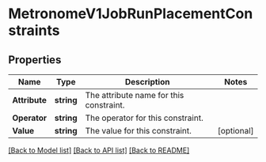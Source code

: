 # MetronomeV1JobRunPlacementConstraints

## Properties

Name | Type | Description | Notes
------------ | ------------- | ------------- | -------------
**Attribute** | **string** | The attribute name for this constraint. | 
**Operator** | **string** | The operator for this constraint. | 
**Value** | **string** | The value for this constraint. | [optional] 

[[Back to Model list]](../README.md#documentation-for-models) [[Back to API list]](../README.md#documentation-for-api-endpoints) [[Back to README]](../README.md)


